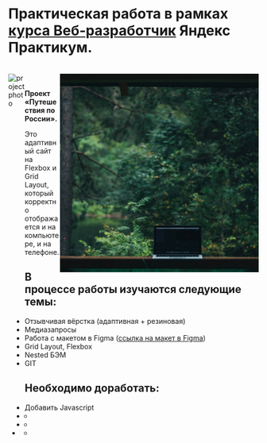 # Практическая работа в рамках [курса Веб‑разработчик](https://practicum.yandex.ru/web/) Яндекс Практикум.

<br/>

<img align="left" src="https://media.giphy.com/media/xTiTnlanlqxnyENcZi/giphy.gif" alt="project photo" height="700" width="33">

<img align="right" src="./images/place-altai.jpg" alt="работа на ноутбуке на природе" height="400" width="400">

<br/>

**Проект «Путешествия по России».**

Это адаптивный сайт на Flexbox и Grid Layout, который корректно отображается и на компьютере, и на телефоне.

## В процессе работы изучаются следующие темы:

- Отзывчивая вёрстка (адаптивная + резиновая)
- Медиазапросы
- Работа с макетом в Figma ([ссылка на макет в Figma](https://www.figma.com/file/5S2WSbEFL6awjVWJ0NWL8Q/Sprint-3_-Russia-_-desktop-mobile?node-id=28503%3A0))
- Grid Layout, Flexbox
- Nested БЭМ
- GIT

## Необходимо доработать:

- Добавить Javascript
- +
- +
- +






